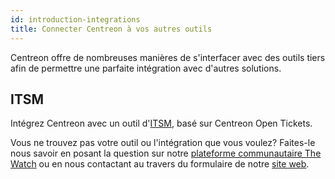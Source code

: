 ```yaml
---
id: introduction-integrations
title: Connecter Centreon à vos autres outils
---
```


Centreon offre de nombreuses manières de s'interfacer avec des outils tiers afin
de permettre une parfaite intégration avec d'autres solutions.

## ITSM

Intégrez Centreon avec un outil d'[ITSM](../integrations/itsm/itsm-overview.md), basé sur Centreon Open Tickets.

Vous ne trouvez pas votre outil ou l'intégration que vous voulez? Faites-le nous
savoir en posant la question sur notre [plateforme communautaire The Watch](https://thewatch.centreon.com/) ou en
nous contactant au travers du formulaire de notre [site web](https://www.centreon.com/nous-contacter/).
